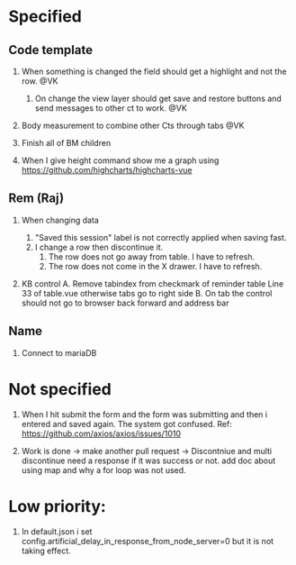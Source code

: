 # Specified

## Code template

1. When something is changed the field should get a highlight and not the row. @VK

   1. On change the view layer should get save and restore buttons and send messages to other ct to work. @VK

2. Body measurement to combine other Cts through tabs @VK

3. Finish all of BM children

4. When I give height command show me a graph using https://github.com/highcharts/highcharts-vue

## Rem (Raj)

1. When changing data

   1. "Saved this session" label is not correctly applied when saving fast.
   2. I change a row then discontinue it.
      1. The row does not go away from table. I have to refresh.
      2. The row does not come in the X drawer. I have to refresh.

2. KB control
   A. Remove tabindex from checkmark of reminder table Line 33 of table.vue otherwise tabs go to right side
   B. On tab the control should not go to browser back forward and address bar

## Name

1. Connect to mariaDB

# Not specified

1. When I hit submit the form and the form was submitting and then i entered and saved again. The system got confused.
   Ref: https://github.com/axios/axios/issues/1010

2. Work is done -> make another pull request -> Discontniue and multi discontinue need a response if it was success or not.
   add doc about using map and why a for loop was not used.

# Low priority:

1. In default.json i set config.artificial_delay_in_response_from_node_server=0 but it is not taking effect.
